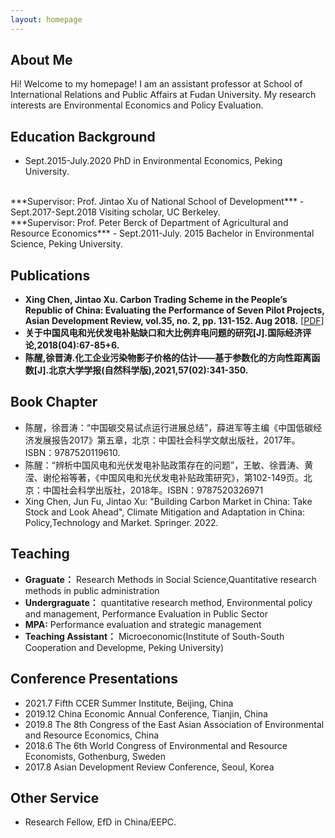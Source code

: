 ```yaml
---
layout: homepage
---
```


## About Me

Hi! Welcome to my homepage! I am an assistant professor at School of International Relations and Public Affairs at Fudan University. My research interests are Environmental Economics and Policy Evaluation.

## Education Background
- Sept.2015-July.2020 PhD in Environmental Economics, Peking University.
<br>
***Supervisor: Prof. Jintao Xu of National School of Development***
- Sept.2017-Sept.2018 Visiting scholar, UC Berkeley.
<br>
***Supervisor: Prof. Peter Berck of Department of Agricultural and Resource Economics***
- Sept.2011-July. 2015 Bachelor in Environmental Science, Peking University.

## Publications
- **Xing Chen, Jintao Xu. Carbon Trading Scheme in the People’s Republic of China: Evaluating the Performance of Seven Pilot Projects, Asian Development Review, vol.35, no. 2, pp. 131-152. Aug 2018.** [[PDF](https://direct.mit.edu/adev/article/35/2/131/9958/Carbon-Trading-Scheme-in-the-People-s-Republic-of)]
- **关于中国风电和光伏发电补贴缺口和大比例弃电问题的研究[J].国际经济评论,2018(04):67-85+6.**
- **陈醒,徐晋涛.化工企业污染物影子价格的估计——基于参数化的方向性距离函数[J].北京大学学报(自然科学版),2021,57(02):341-350.**

## Book Chapter
- 陈醒，徐晋涛：“中国碳交易试点运行进展总结”，薛进军等主编《中国低碳经济发展报告2017》第五章，北京：中国社会科学文献出版社，2017年。ISBN：9787520119610.
- 陈醒：“辨析中国风电和光伏发电补贴政策存在的问题”，王敏、徐晋涛、黄滢、谢伦裕等著，《中国风电和光伏发电补贴政策研究》，第102-149页。北京：中国社会科学出版社，2018年。ISBN：9787520326971
- Xing Chen, Jun Fu, Jintao Xu: "Building Carbon Market in China: Take Stock and Look Ahead", Climate Mitigation and Adaptation in China: Policy,Technology and Market.  Springer. 2022.

## Teaching

- **Graguate：** Research Methods in Social Science,Quantitative research methods in public administration
- **Undergraguate：** quantitative research method, Environmental policy and management, Performance Evaluation in Public Sector
- **MPA:** Performance evaluation and strategic management
- **Teaching Assistant：** Microeconomic(Institute of South-South Cooperation and Developme, Peking University)


## Conference Presentations
- 2021.7  Fifth CCER Summer Institute, Beijing, China
- 2019.12 China Economic Annual Conference, Tianjin, China
- 2019.8 The 8th Congress of the East Asian Association of Environmental and Resource Economics, China
- 2018.6 The 6th World Congress of Environmental and Resource Economists, Gothenburg, Sweden
- 2017.8 Asian Development Review Conference, Seoul, Korea

## Other Service
- Research Fellow, EfD in China/EEPC.

